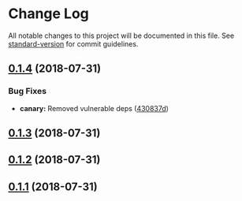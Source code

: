 # Change Log

All notable changes to this project will be documented in this file. See [standard-version](https://github.com/conventional-changelog/standard-version) for commit guidelines.

<a name="0.1.4"></a>
## [0.1.4](https://github.com/Joaquin6/validate-git-commit-msg/compare/v0.1.3...v0.1.4) (2018-07-31)


### Bug Fixes

* **canary:** Removed vulnerable deps ([430837d](https://github.com/Joaquin6/validate-git-commit-msg/commit/430837d))



<a name="0.1.3"></a>
## [0.1.3](https://github.com/Joaquin6/validate-git-commit-msg/compare/v0.1.2...v0.1.3) (2018-07-31)



<a name="0.1.2"></a>
## [0.1.2](https://github.com/Joaquin6/validate-git-commit-msg/compare/v0.1.1...v0.1.2) (2018-07-31)



<a name="0.1.1"></a>
## [0.1.1](https://github.com/Joaquin6/validate-git-commit-msg/compare/v3.4.1...v0.1.1) (2018-07-31)